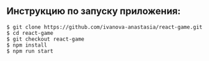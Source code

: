 ## Инструкцию по запуску приложения:

```console
$ git clone https://github.com/ivanova-anastasia/react-game.git
$ cd react-game
$ git checkout react-game
$ npm install
$ npm run start
```
